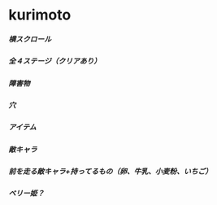 # kurimoto

##### 横スクロール
##### 全４ステージ（クリアあり）
##### 障害物
##### 穴
##### アイテム
##### 敵キャラ
##### 前を走る敵キャラ+持ってるもの（卵、牛乳、小麦粉、いちご）
##### ベリー姫？


### 